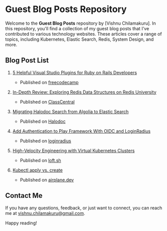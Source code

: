 # Guest Blog Posts Repository

Welcome to the **Guest Blog Posts** repository by [Vishnu Chilamakuru]. In this repository, you'll find a collection of my guest blog posts that I've contributed to various technology websites. These articles cover a range of topics, including Kubernetes, Elastic Search, Redis, System Design, and more.

## Blog Post List

1. [5 Helpful Visual Studio Plugins for Ruby on Rails Developers](https://www.freecodecamp.org/news/visual-studio-plugins-for-ruby-on-rails-developers/)
   - Published on [freecodecamp](https://www.freecodecamp.org/)

2. [In-Depth Review: Exploring Redis Data Structures on Redis University](https://www.classcentral.com/report/in-depth-review-redis-data-structures/)
   - Published on [ClassCentral](https://www.classcentral.com/)

3. [Migrating Halodoc Search from Algolia to Elastic Search](https://blogs.halodoc.io/migrating-halodoc-search-from-algolia-to-elastic-search/)
   - Published on [Halodoc](https://blogs.halodoc.io/)

4. [Add Authentication to Play Framework With OIDC and LoginRadius](https://www.loginradius.com/blog/engineering/guest-post/add-authentication-to-play-framework-with-oidc-and-loginradius/)
   - Published on [loginradius](https://www.loginradius.com/blog/)

5. [High-Velocity Engineering with Virtual Kubernetes Clusters](https://loft.sh/blog/high-velocity-engineering-with-virtual-kubernetes-clusters/)
   - Published on [loft.sh](https://loft.sh)

6. [Kubectl apply vs. create](https://www.airplane.dev/blog/kubectl-apply-vs-create)
   - Published on [airplane.dev](https://www.airplane.dev/)

## Contact Me

If you have any questions, feedback, or just want to connect, you can reach me at [vishnu.chilamakuru@gmail.com](mailto:vishnu.chilamakuru@gmail.com).

Happy reading!

